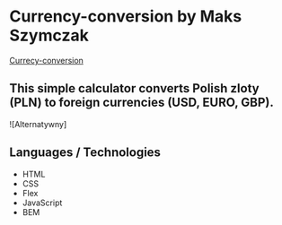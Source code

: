 # Currency-conversion by Maks Szymczak 
[Currecy-conversion](https://maksszymczak.github.io/Currency-conversion/)
## This simple calculator converts Polish zloty (PLN) to foreign currencies (USD, EURO, GBP).
![Alternatywny]
## Languages / Technologies
-  HTML
- CSS
- Flex
- JavaScript
- BEM
